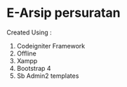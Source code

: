 # E-Arsip persuratan
Created Using :

1. Codeigniter Framework
2. Offline
3. Xampp
4. Bootstrap 4
5. Sb Admin2 templates
